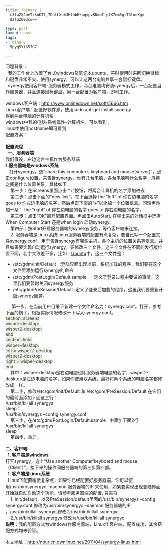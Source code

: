 ```yaml
--- 
title: !binary |
  c3luZXJneTrkuKTlj7DnlLXohJHlhbHkuqvpvKDmoIfplK7nm5gtTGludXgm
  d2luZG93cw==

type: post
layout: post
tags: 
- !binary |
  5pyq5YiG57G7

---
```

问题背景：<br />  我的工作台上放置了台式windows及笔记本ubuntu，平时使用时来回切换鼠标和键盘非常不爽，使用synergy，可以让这两台电脑共享一套鼠标键盘。<br />  synergy使用客户端-服务器模式工作，两台电脑均安装synergy后，一台配置当作服务器，并且连接鼠标键盘，另一台配置为客户端，即可工作。<br /><br />windows客户端：<a href="http://www.onlinedown.net/soft/5666.htm" target="_blank">http://www.onlinedown.net/soft/5666.htm</a><br />Linux客户端：配置好软件源，使用sudo apt-get install synergy<br />得到两台电脑的计算机名 <br />windows中我的电脑-系统属性-计算机名，可以看到； <br />linux中使用hostname即可看到<br />配置方案：<br /><br /><strong>配置流程</strong><br /><strong>  一、服务器端</strong><br />我们假设，右边这台主机作为服务器端<br /><strong>1.服务器端是windows系统</strong><br />   打开synergy，选”share this computer’s keyboard and mouse(server)”，点击configure设置，来告诉synergy，你有几台电脑，各台电脑叫什么名字，屏幕之间是什么位置关系，具体如下：<br />    第一步：在Screens里面点击 “+”按钮，将两台计算机的名字添加进去<br />    第二步：点击下面的“new link”，在下面选择 the “left” of 你右边电脑的名字 goes to 你左边电脑的名字，然后点击下面的“+”以添加一个位置信息。同理再添加一条： the ”right“ of 你左边电脑的名字 goes to 你右边电脑的名字。<br />    第三步：点击“OK”离开配置界面。再点击AutoStart, 在弹出来的对话框中选择When Computer Start 还是when login 启动synergy。<br />    第四部：按Start开启服务器端的synergy服务，等待客户端来连接。<br />    2. 服务器端是Linux系统Linux服务器端的配置有点复杂，要自己写一个配置文件synergy.conf，用于告诉synergy有哪些主机，各个主机的位置关系等信息。并且如果要实现自动运行synergy，要修改三个文件，这三个文件在不同的发行版位置不同，名字大致差不多，比如：<a href="http://linux.chinaitlab.com/Special/Ubuntu/Index.html">Ubuntu</a>中，这三个文件是：<br /><ul><li>/etc/gdm/Init/Default   :登陆界面出现以前，系统加载的程序，我们要在这个文件里添加运行synergy的命令 </li><li>/etc/gdm/PostLogin/Default.sample    : 定义了登录过程中要做的事情，这里我们要暂时关闭synergy服务 </li><li>/etc/gdm/PreSession/Default :定义了登录后加载的程序，这里我们要重新开启synergy服务。 </li></ul>     第一步，在当前用户目录下新建一个文件命名为：synergy.conf。打开，参考下面的例子，根据实际情况修改一下写入synergy.conf。<br /><span style="background-color: #eeeeee;"><span style="color: #274e13;">section: screens    <br />wisper-desktop:     <br />wisper2-desktop:     <br />end     <br />section: links     <br />wisper-desktop:     <br />left = wisper2-desktop     <br />wisper2-desktop:     <br />right = wisper-desktop     <br />end</span></span><br />    其中：wisper-desktop是右边电脑也即服务器端电脑的名字，wisper2-desktop是左边电脑的名字，如果你使用双系统，最好将两个系统的电脑名字都修改成一样。<br />    第二步，修改/etc/gdm/Init/Default 和 /etc/gdm/PreSession/Default 在它们的最前面添加下面这三行：<br />/usr/bin/killall synergys    <br />sleep 1     <br />/usr/bin/synergys –config synergy.conf<br />    第三步，在/etc/gdm/PostLogin/Default.sample   中添加下面2行<br />/usr/bin/killall synergys    <br />sleep 1<br />    第四步，重启。<br /><br /><strong>二、客户端</strong><br /><strong>  1. 客户端是windows</strong><br />打开synergy，选上“Use another Computer‘keyboard and mouse （Client）”，接下来的操作同服务器端的第三步第四部。<br /><strong>  1. 客户端是Linux系统</strong><br />  Linux下配置稍微复杂点，如果你已经配置好服务器端，你可以使用/usr/bin/synergyc –daemon 服务器端的IP 来使用，如果要实现出现登陆界面开始就自动启动这个功能，请参考服务器端的配置, 只需将<br />    1. Init/default，以及PreSession/default里面的/usr/bin/synergys –config synergy.conf 修改为/usr/bin/synergyc –daemon 服务器端的IP ，/usr/bin/killall synergys修改为/usr/bin/killall synergyc<br />    2./usr/bin/killall synergys 修改为/usr/bin/killall synergyc<br /><strong>说明</strong>：我的配置方式为windows作服务器端，Linux作客户端，配置成功，其余搭配方式均未验证。<br /><br />本文地址：<a href="http://nourlcn.ownlinux.net/2011/04/synergy-linux.html">http://nourlcn.ownlinux.net/2011/04/synergy-linux.html</a>

